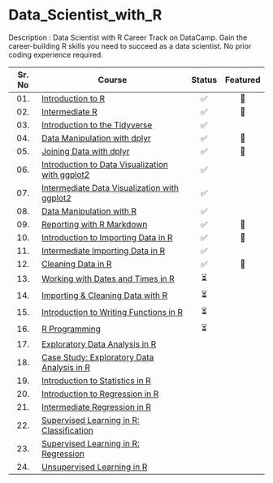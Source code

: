 # Data_Scientist_with_R

Description : Data Scientist with R Career Track on DataCamp.
Gain the career-building R skills you need to succeed as a data scientist. No prior coding experience required.

<div align="center">

| Sr. No | Course                                                               |Status|Featured|
|:------:|----------------------------------------------------------------------------|:--:|:--:|
| 01.     | [Introduction to R](/01_Introduction_to_R)|✅|🌟|
| 02.     | [Intermediate R](/02_Intermediate_R)|✅|🌟|
| 03.     | [Introduction to the Tidyverse](/03-Introduction_to_the_Tidyverse)|✅| |
| 04.     | [Data Manipulation with dplyr](/04_Data_Manipulation_with_dplyr)|✅|🌟|
| 05.     | [Joining Data with dplyr](/05_Joining_Data_with_dplyr)|✅|🌟|
| 06.     | [Introduction to Data Visualization with ggplot2](/06_Introduction_to_Data_Visualization_with_ggplot2)|✅| |
| 07.     | [Intermediate Data Visualization with ggplot2](/07_Intermediate_Data_Visualization_with_ggplot2)|✅| |
| 08.     | [Data Manipulation with R](/08_Data_Manipulation_with_R)|✅| |
| 09.     | [Reporting with R Markdown](/09_Reporting_with_R_Markdown)|✅|🌟|
| 10.     | [Introduction to Importing Data in R](/10_Introduction_to_Importing_Data_in_R)|✅|🌟|
| 11.     | [Intermediate Importing Data in R](/11_Intermediate_Importing_Data_in_R)|✅| |
| 12.     | [Cleaning Data in R](/12_Cleaning_Data_in_R)|✅|🌟 |
| 13.     | [Working with Dates and Times in R](/13_Working_with_Dates_and_Times_in_R)|⏳| |
| 14.     | [Importing & Cleaning Data with R](/14_Importing_and_Cleaning_Data_with_R)|⏳| |
| 15.     | [Introduction to Writing Functions in R](/15_Introduction_to_Writing_Functions_in_R)|⏳| |
| 16.     | [R Programming](/16_R_Programming)|⏳| |
| 17.     | [Exploratory Data Analysis in R](/17_Exploratory_Data_Analysis_in_R)|| |
| 18.     | [Case Study: Exploratory Data Analysis in R](/18_Case_Study_Exploratory_Data_Analysis_in_R)|| |
| 19.     | [Introduction to Statistics in R](/19_Introduction_to_Statistics_in_R)|| |
| 20.     | [Introduction to Regression in R](/20_Introduction_to_Regression_in_R)|| |
| 21.     | [Intermediate Regression in R](/21_Intermediate_Regression_in_R)|| |
| 22.     | [Supervised Learning in R: Classification](/22_Supervised_Learning_in_R_Classification)|| |
| 23.     | [Supervised Learning in R: Regression](/23_Supervised_Learning_in_R_Regression)|| |
| 24.     | [Unsupervised Learning in R](/24_Unsupervised_Learning_in_R)|| |
</div>
